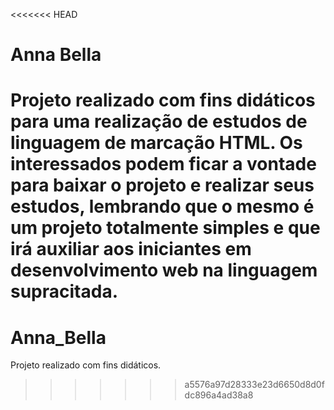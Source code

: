<<<<<<< HEAD
# Anna Bella
Projeto realizado com fins didáticos para uma realização de estudos de linguagem de marcação HTML.
Os interessados podem ficar a vontade para baixar o projeto e realizar seus estudos, lembrando que  o mesmo é um projeto totalmente simples
e que irá auxiliar aos iniciantes em desenvolvimento web na linguagem supracitada.
=======
# Anna_Bella
Projeto realizado com fins didáticos.
>>>>>>> a5576a97d28333e23d6650d8d0fdc896a4ad38a8
